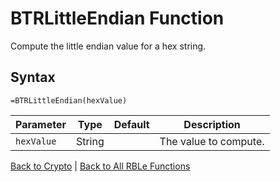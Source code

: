 # BTRLittleEndian Function

Compute the little endian value for a hex string.

## Syntax

```excel
=BTRLittleEndian(hexValue)
```

Parameter | Type | Default | Description
---|---|---|---
`hexValue` | String |  | The value to compute.

[Back to Crypto](Readme.md) | [Back to All RBLe Functions](/RBLe/RBLe.md#function-documentation)